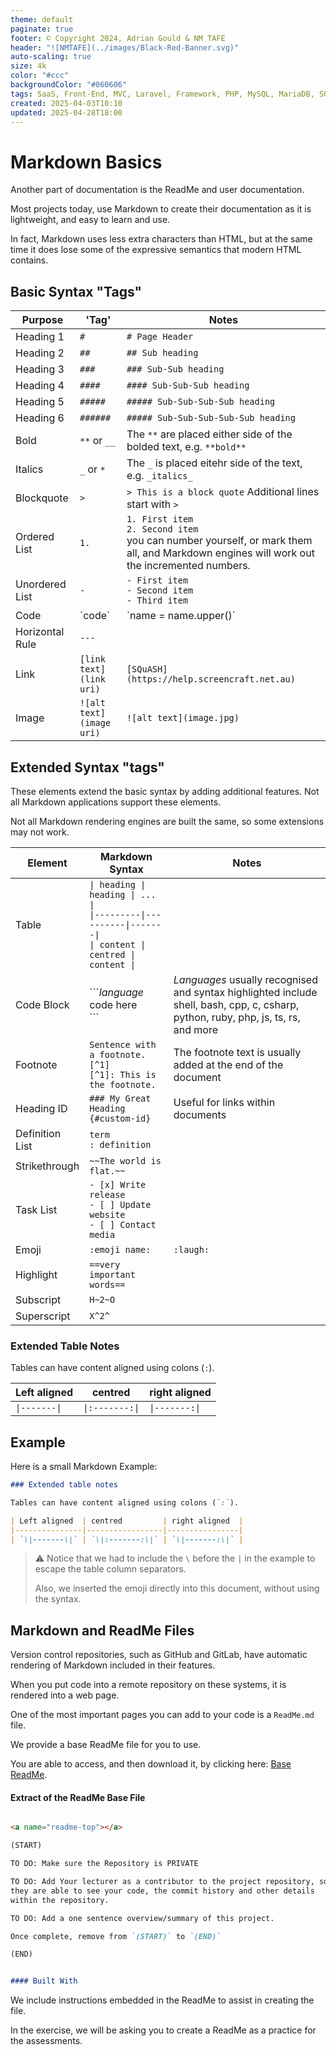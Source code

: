 ```yaml
---
theme: default
paginate: true
footer: © Copyright 2024, Adrian Gould & NM TAFE
header: "![NMTAFE](../images/Black-Red-Banner.svg)"
auto-scaling: true
size: 4k
color: "#ccc"
backgroundColor: "#060606"
tags: SaaS, Front-End, MVC, Laravel, Framework, PHP, MySQL, MariaDB, SQLite, Testing, Unit Testing, Feature Testng, PEST
created: 2025-04-03T10:10
updated: 2025-04-28T18:00
---
```


# Markdown Basics

Another part of documentation is the ReadMe and user documentation.

Most projects today, use Markdown to create their documentation as it is lightweight, and
easy to learn and use.

In fact, Markdown uses less extra characters than HTML, but at the same time it does lose
some of the expressive semantics that modern HTML contains.

## Basic Syntax "Tags"

| Purpose         | 'Tag'                    | Notes                                                                                                                                                  |
|-----------------|--------------------------|--------------------------------------------------------------------------------------------------------------------------------------------------------|
| Heading 1       | `#`                      | `# Page Header`                                                                                                                                        |
| Heading 2       | `##`                     | `## Sub heading`                                                                                                                                       |
| Heading 3       | `###`                    | `### Sub-Sub heading`                                                                                                                                  |
| Heading 4       | `####`                   | `#### Sub-Sub-Sub heading`                                                                                                                             |
| Heading 5       | `#####`                  | `##### Sub-Sub-Sub-Sub heading`                                                                                                                        |
| Heading 6       | `######`                 | `##### Sub-Sub-Sub-Sub-Sub heading`                                                                                                                    |
| Bold            | `**` or `__`              | The `**` are placed either side of the bolded text, e.g. `**bold**`                                                                                    |
| Italics         | `_` or `*`               | The `_` is placed eitehr   side of the text, e.g. `_italics_`                                                                                          |
| Blockquote      | `>`                      | `> This is a block quote` Additional lines start with `> `                                                                                             |
| Ordered List    | `1.`                     | `1. First item  ` <br>  `2. Second item  ` <br/>you can number yourself, or mark them all, and Markdown engines will work out the incremented numbers. |
| Unordered List  | `-`                      | `- First item` <br> `- Second item  `  <br> `- Third item `                                                                                            |
| Code            | \`code\`                 | \`name = name.upper()\`                                                                                                                                |
| Horizontal Rule | `---`                    |                                                                                                                                                        |
| Link            | `[link text](link uri)`  | `[SQuASH](https://help.screencraft.net.au)`                                                                                                            |
| Image           | `![alt text](image uri)` | `![alt text](image.jpg)`                                                                                                                               |

## Extended Syntax "tags"

These elements extend the basic syntax by adding additional features. Not all Markdown
applications support these elements.

Not all Markdown rendering engines are built the same, so some extensions may not work.

| Element	        | Markdown Syntax                                                                                                           | Notes                                                                                                                              |
|-----------------|---------------------------------------------------------------------------------------------------------------------------|------------------------------------------------------------------------------------------------------------------------------------|
| Table           | `\| heading \| heading \| ...     \|`  <br>`\|---------\|----------\|-------\|` <br>`\| content \| centred \| content \|` |                                                                                                                                    |
| Code Block      | \`\`\`*language* <br>code here<br>\`\`\`                                                                                  | *Languages* usually recognised and syntax highlighted include shell, bash, cpp, c, csharp, python, ruby, php, js, ts, rs, and more |
| Footnote	       | `Sentence with a footnote. [^1]`<br>`[^1]: This is the footnote.`                                                         | The footnote text is usually added at the end of the document                                                                      |
| Heading ID      | `### My Great Heading {#custom-id}`                                                                                       | Useful for links within documents                                                                                                  |
| Definition List | `term` <br> `: definition`                                                                                                |                                                                                                                                    |
| Strikethrough   | `~~The world is flat.~~`                                                                                                  |                                                                                                                                    |
| Task List       | `- [x] Write release`<br>`- [ ] Update website`<br>`- [ ] Contact media`                                                  |                                                                                                                                    |
| Emoji           | `:emoji name:`                                                                                                            | `:laugh:`                                                                                                                          |
| Highlight       | `==very important words==`                                                                                                |                                                                                                                                    |
| Subscript       | `H~2~O`                                                                                                                   |                                                                                                                                    |
| Superscript     | `X^2^`                                                                                                                    |                                                                                                                                    |

### Extended Table Notes

Tables can have content aligned using colons (`:`).

| Left aligned  | centred         | right aligned  |
|---------------|-----------------|----------------|
| `\|-------\|` | `\|:-------:\|` | `\|-------:\|` |


## Example

Here is a small Markdown Example:
```md
### Extended table notes

Tables can have content aligned using colons (`:`).

| Left aligned  | centred         | right aligned  |
|---------------|-----------------|----------------|
| `\|-------\|` | `\|:-------:\|` | `\|-------:\|` |
```

> ⚠️ Notice that we had to include the `\` before the `|` in the example to escape 
> the table column separators.
> 
> Also, we inserted the emoji directly into this document, without using the syntax.

## Markdown and ReadMe Files

Version control repositories, such as GitHub and GitLab, have automatic rendering of Markdown 
included in their features.

When you put code into a remote repository on these systems, it is rendered into a web page.

One of the most important pages you can add to your code is a `ReadMe.md` file.

We provide a base ReadMe file for you to use.

You are able to access, and then download it, by 
clicking here: [Base ReadMe](../assets/ReadMe-Base.md).


#### Extract of the ReadMe Base File

```md

<a name="readme-top"></a>

(START)

TO DO: Make sure the Repository is PRIVATE

TO DO: Add Your lecturer as a contributor to the project repository, so
they are able to see your code, the commit history and other details 
within the repository.

TO DO: Add a one sentence overview/summary of this project.

Once complete, remove from `(START)` to `(END)`

(END)


#### Built With
```

We include instructions embedded in the ReadMe to assist in creating the file.

In the exercise, we will be asking you to create a ReadMe as a practice for the assessments.
